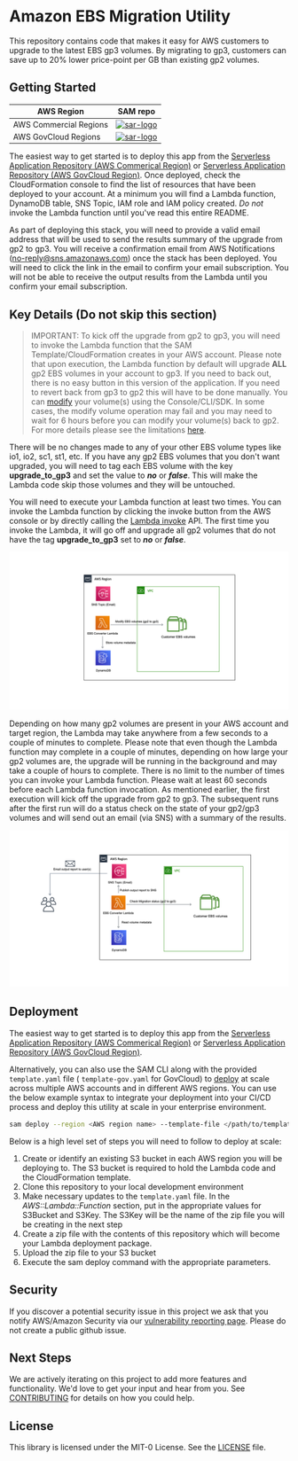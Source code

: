 # Amazon EBS Migration Utility

This repository contains code that makes it easy for AWS customers to upgrade to the latest EBS gp3 volumes. By migrating to gp3, customers can save up to 20% lower price-point per GB than existing gp2 volumes.

## Getting Started

[sar-deploy]: https://img.shields.io/badge/Serverless%20Application%20Repository-Deploy%20Now-FF9900?logo=amazon%20aws&style=flat-square
[sar-logo]: https://img.shields.io/badge/Serverless%20Application%20Repository-View-FF9900?logo=amazon%20aws&style=flat-square

|AWS Region | SAM repo |
| --- | --- |
| AWS Commercial Regions| [![sar-logo] ](https://serverlessrepo.aws.amazon.com/applications/arn:aws:serverlessrepo:us-east-1:065399810791:applications~amazon-ebs-migration-utility) |
| AWS GovCloud Regions| [![sar-logo] ](https://console.amazonaws-us-gov.com/lambda/home#/create/app?applicationId=arn:aws-us-gov:serverlessrepo:us-gov-west-1:348384733796:applications/amazon-ebs-migration-utility) |


The easiest way to get started is to deploy this app from the [Serverless Application Repository (AWS Commerical Region)](https://serverlessrepo.aws.amazon.com/applications/arn:aws:serverlessrepo:us-east-1:065399810791:applications~amazon-ebs-migration-utility) or [Serverless Application Repository (AWS GovCloud Region)](https://console.amazonaws-us-gov.com/lambda/home#/create/app?applicationId=arn:aws-us-gov:serverlessrepo:us-gov-west-1:348384733796:applications/amazon-ebs-migration-utility). Once deployed, check the CloudFormation console to find the list of resources that have been deployed to your account. At a minimum you will find a Lambda function, DynamoDB table, SNS Topic, IAM role and IAM policy created. *Do not* invoke the Lambda function until you've read this entire README.

As part of deploying this stack, you will need to provide a valid email address that will be used to send the results summary of the upgrade from gp2 to gp3. You will receive a confirmation email from AWS Notifications (no-reply@sns.amazonaws.com) once the stack has been deployed. You will need to click the link in the email to confirm your email subscription. You will not be able to receive the output results from the Lambda until you confirm your email subscription.

## Key Details (Do not skip this section)

> IMPORTANT: To kick off the upgrade from gp2 to gp3, you will need to invoke the Lambda function that the SAM Template/CloudFormation creates in your AWS account. Please note that upon execution, the Lambda function by default will upgrade **ALL** gp2 EBS volumes in your account to gp3. If you need to back out, there is no easy button in this version of the application. If you need to revert back from gp3 to gp2 this will have to be done manually. You can [modify](https://docs.aws.amazon.com/AWSEC2/latest/UserGuide/requesting-ebs-volume-modifications.html) your volume(s) using the Console/CLI/SDK. In some cases, the modify volume operation may fail and you may need to wait for 6 hours before you can modify your volume(s) back to gp2. For more details please see the limitations [here](https://docs.aws.amazon.com/AWSEC2/latest/UserGuide/modify-volume-requirements.html#elastic-volumes-limitations).

There will be no changes made to any of your other EBS volume types like io1, io2, sc1, st1, etc. If you have any gp2 EBS volumes that you don't want upgraded, you will need to tag each EBS volume with the key **upgrade_to_gp3** and set the value to ***no*** or ***false***. This will make the Lambda code skip those volumes and they will be untouched.

You will need to execute your Lambda function at least two times. You can invoke the Lambda function by clicking the invoke button from the AWS console or by directly calling the [Lambda invoke](https://docs.aws.amazon.com/lambda/latest/dg/API_Invoke.html) API. The first time you invoke the Lambda, it will go off and upgrade all gp2 volumes that do not have the tag **upgrade_to_gp3** set to ***no*** or ***false***.

![First Run](images/lambda-first-run.png)

 Depending on how many gp2 volumes are present in your AWS account and target region, the Lambda may take anywhere from a few seconds to a couple of minutes to complete. Please note that even though the Lambda function may complete in a couple of minutes, depending on how large your gp2 volumes are, the upgrade will be running in the background and may take a couple of hours to complete. There is no limit to the number of times you can invoke your Lambda function. Please wait at least 60 seconds before each Lambda function invocation. As mentioned earlier, the first execution will kick off the upgrade from gp2 to gp3.  The subsequent runs after the first run will do a status check on the state of your gp2/gp3 volumes and will send out an email (via SNS) with a summary of the results.

 ![Next Run](images/lambda-subsequent-runs.png)

## Deployment

The easiest way to get started is to deploy this app from the [Serverless Application Repository (AWS Commerical Region)](https://serverlessrepo.aws.amazon.com/applications/arn:aws:serverlessrepo:us-east-1:065399810791:applications~amazon-ebs-migration-utility) or [Serverless Application Repository (AWS GovCloud Region)](https://console.amazonaws-us-gov.com/lambda/home#/create/app?applicationId=arn:aws-us-gov:serverlessrepo:us-gov-west-1:348384733796:applications/amazon-ebs-migration-utility).

Alternatively, you can also use the SAM CLI along with the provided ```template.yaml``` file (  ```template-gov.yaml``` for GovCloud) to [deploy](https://docs.aws.amazon.com/serverless-application-model/latest/developerguide/sam-cli-command-reference-sam-deploy.html) at scale across multiple AWS accounts and in different AWS regions. You can use the below example syntax to integrate your deployment into your CI/CD process and deploy this utility at scale in your enterprise environment.

```bash
sam deploy --region <AWS region name> --template-file </path/to/template.yaml> --stack-name <your stack name> --capabilities CAPABILITY_IAM --s3-bucket <your S3 bucket name> --parameter-overrides "TargetEmail=name@example.com"
```

Below is a high level set of steps you will need to follow to deploy at scale:

1. Create or identify an existing S3 bucket in each AWS region you will be deploying to. The S3 bucket is required to hold the Lambda code and the CloudFormation template.
1. Clone this repository to your local development environment
1. Make necessary updates to the ```template.yaml``` file.  In the *AWS::Lambda::Function* section, put in the appropriate values for S3Bucket and S3Key. The S3Key will be the name of the zip file you will be creating in the next step
1. Create a zip file with the contents of this repository which will become your Lambda deployment package.
1. Upload the zip file to your S3 bucket
1. Execute the sam deploy command with the appropriate parameters.

## Security

If you discover a potential security issue in this project we ask that you notify AWS/Amazon Security via our [vulnerability reporting page](https://aws.amazon.com/security/vulnerability-reporting/). Please do not create a public github issue.

## Next Steps

We are actively iterating on this project to add more features and functionality.  We'd love to get your input and hear from you. See [CONTRIBUTING](CONTRIBUTING.md) for details on how you could help.

## License

This library is licensed under the MIT-0 License. See the [LICENSE](LICENSE) file.
